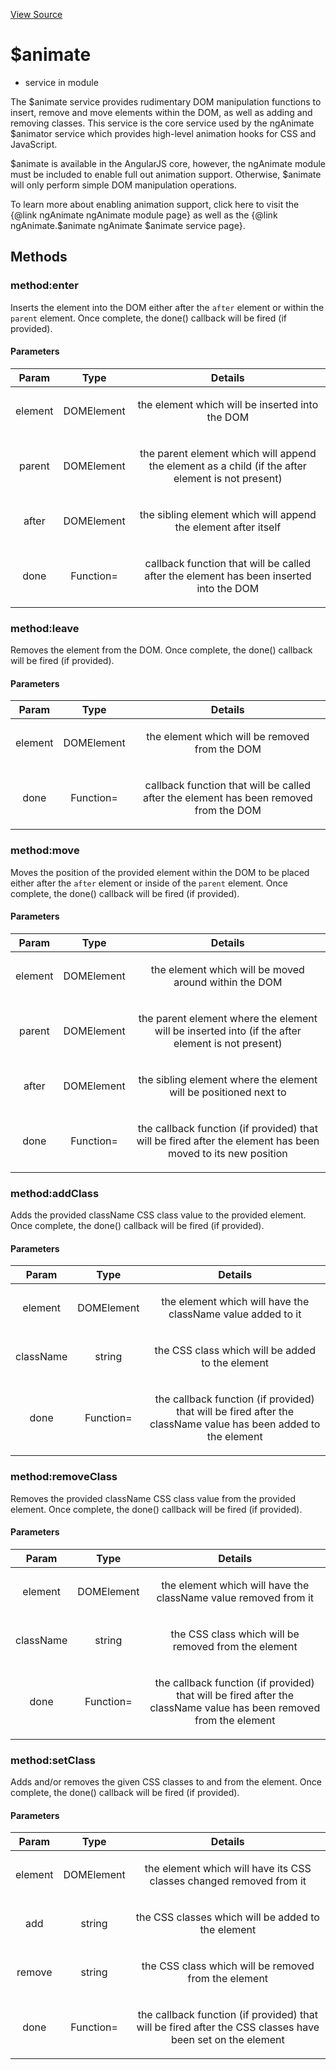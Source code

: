 

[View Source](http://github.com///tree/master/#L4182)



# $animate






* service in module []()






The $animate service provides rudimentary DOM manipulation functions to
insert, remove and move elements within the DOM, as well as adding and removing classes.
This service is the core service used by the ngAnimate $animator service which provides
high-level animation hooks for CSS and JavaScript.

$animate is available in the AngularJS core, however, the ngAnimate module must be included
to enable full out animation support. Otherwise, $animate will only perform simple DOM
manipulation operations.

To learn more about enabling animation support, click here to visit the {@link ngAnimate
ngAnimate module page} as well as the {@link ngAnimate.$animate ngAnimate $animate service
page}.







  




## Methods
### method:enter
Inserts the element into the DOM either after the `after` element or within
  the `parent` element. Once complete, the done() callback will be fired (if provided).


#### Parameters

| Param | Type | Details |
| :--: | :--: | :--: |
| element | DOMElement | <p>the element which will be inserted into the DOM</p>  |
| parent | DOMElement | <p>the parent element which will append the element as a child (if the after element is not present)</p>  |
| after | DOMElement | <p>the sibling element which will append the element after itself</p>  |
| done | Function= | <p>callback function that will be called after the element has been inserted into the DOM</p>  |






### method:leave
Removes the element from the DOM. Once complete, the done() callback will be
  fired (if provided).


#### Parameters

| Param | Type | Details |
| :--: | :--: | :--: |
| element | DOMElement | <p>the element which will be removed from the DOM</p>  |
| done | Function= | <p>callback function that will be called after the element has been removed from the DOM</p>  |






### method:move
Moves the position of the provided element within the DOM to be placed
either after the `after` element or inside of the `parent` element. Once complete, the
done() callback will be fired (if provided).


#### Parameters

| Param | Type | Details |
| :--: | :--: | :--: |
| element | DOMElement | <p>the element which will be moved around within the DOM</p>  |
| parent | DOMElement | <p>the parent element where the element will be inserted into (if the after element is not present)</p>  |
| after | DOMElement | <p>the sibling element where the element will be positioned next to</p>  |
| done | Function= | <p>the callback function (if provided) that will be fired after the element has been moved to its new position</p>  |






### method:addClass
Adds the provided className CSS class value to the provided element. Once
complete, the done() callback will be fired (if provided).


#### Parameters

| Param | Type | Details |
| :--: | :--: | :--: |
| element | DOMElement | <p>the element which will have the className value added to it</p>  |
| className | string | <p>the CSS class which will be added to the element</p>  |
| done | Function= | <p>the callback function (if provided) that will be fired after the className value has been added to the element</p>  |






### method:removeClass
Removes the provided className CSS class value from the provided element.
Once complete, the done() callback will be fired (if provided).


#### Parameters

| Param | Type | Details |
| :--: | :--: | :--: |
| element | DOMElement | <p>the element which will have the className value removed from it</p>  |
| className | string | <p>the CSS class which will be removed from the element</p>  |
| done | Function= | <p>the callback function (if provided) that will be fired after the className value has been removed from the element</p>  |






### method:setClass
Adds and/or removes the given CSS classes to and from the element.
Once complete, the done() callback will be fired (if provided).


#### Parameters

| Param | Type | Details |
| :--: | :--: | :--: |
| element | DOMElement | <p>the element which will have its CSS classes changed removed from it</p>  |
| add | string | <p>the CSS classes which will be added to the element</p>  |
| remove | string | <p>the CSS class which will be removed from the element</p>  |
| done | Function= | <p>the callback function (if provided) that will be fired after the CSS classes have been set on the element</p>  |












